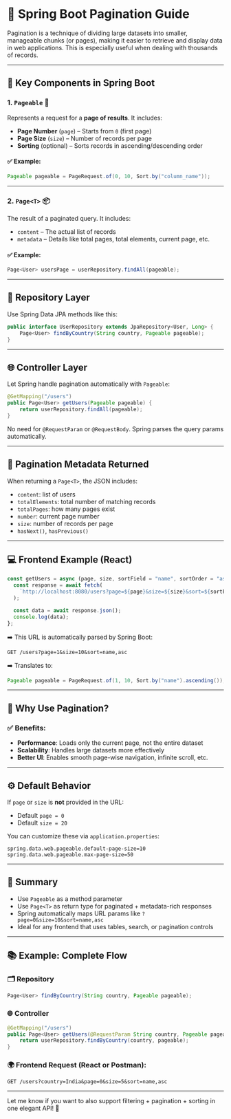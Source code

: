 # 📘 Spring Boot Pagination Guide

Pagination is a technique of dividing large datasets into smaller, manageable chunks (or pages), making it easier to retrieve and display data in web applications. This is especially useful when dealing with thousands of records.

---

## 🚀 Key Components in Spring Boot

### 1. `Pageable` 🧭
Represents a request for a **page of results**. It includes:
- **Page Number** (`page`) – Starts from `0` (first page)
- **Page Size** (`size`) – Number of records per page
- **Sorting** (optional) – Sorts records in ascending/descending order

#### ✅ Example:
```java
Pageable pageable = PageRequest.of(0, 10, Sort.by("column_name"));
```

---

### 2. `Page<T>` 📦
The result of a paginated query. It includes:
- `content` – The actual list of records
- `metadata` – Details like total pages, total elements, current page, etc.

#### ✅ Example:
```java
Page<User> usersPage = userRepository.findAll(pageable);
```

---

## 📂 Repository Layer
Use Spring Data JPA methods like this:

```java
public interface UserRepository extends JpaRepository<User, Long> {
    Page<User> findByCountry(String country, Pageable pageable);
}
```

---

## 🌐 Controller Layer
Let Spring handle pagination automatically with `Pageable`:

```java
@GetMapping("/users")
public Page<User> getUsers(Pageable pageable) {
    return userRepository.findAll(pageable);
}
```

No need for `@RequestParam` or `@RequestBody`. Spring parses the query params automatically.

---

## 🧾 Pagination Metadata Returned

When returning a `Page<T>`, the JSON includes:
- `content`: list of users
- `totalElements`: total number of matching records
- `totalPages`: how many pages exist
- `number`: current page number
- `size`: number of records per page
- `hasNext()`, `hasPrevious()`

---

## 💻 Frontend Example (React)

```javascript
const getUsers = async (page, size, sortField = "name", sortOrder = "asc") => {
  const response = await fetch(
    `http://localhost:8080/users?page=${page}&size=${size}&sort=${sortField},${sortOrder}`
  );

  const data = await response.json();
  console.log(data);
};
```

➡️ This URL is automatically parsed by Spring Boot:
```
GET /users?page=1&size=10&sort=name,asc
```
➡️ Translates to:
```java
Pageable pageable = PageRequest.of(1, 10, Sort.by("name").ascending());
```

---

## 🎯 Why Use Pagination?

### ✅ Benefits:
- **Performance**: Loads only the current page, not the entire dataset
- **Scalability**: Handles large datasets more effectively
- **Better UI**: Enables smooth page-wise navigation, infinite scroll, etc.

---

## ⚙️ Default Behavior
If `page` or `size` is **not** provided in the URL:
- Default `page = 0`
- Default `size = 20`

You can customize these via `application.properties`:
```properties
spring.data.web.pageable.default-page-size=10
spring.data.web.pageable.max-page-size=50
```

---

## 📌 Summary
- Use `Pageable` as a method parameter
- Use `Page<T>` as return type for paginated + metadata-rich responses
- Spring automatically maps URL params like `?page=0&size=10&sort=name,asc`
- Ideal for any frontend that uses tables, search, or pagination controls

---

## 📚 Example: Complete Flow

### 🗂️ Repository
```java
Page<User> findByCountry(String country, Pageable pageable);
```

### 🌐 Controller
```java
@GetMapping("/users")
public Page<User> getUsers(@RequestParam String country, Pageable pageable) {
    return userRepository.findByCountry(country, pageable);
}
```

### 🌍 Frontend Request (React or Postman):
```
GET /users?country=India&page=0&size=5&sort=name,asc
```

---

Let me know if you want to also support filtering + pagination + sorting in one elegant API! 🎉
